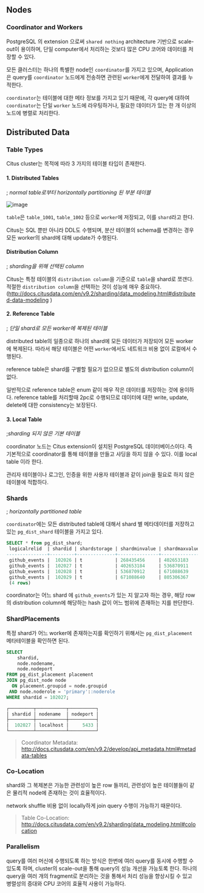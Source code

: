 ## Nodes
### Coordinator and Workers
PostgreSQL 의 extension 으로써 `shared nothing` architecture 기반으로 scale-out이 용이하며, 단일 computer에서 처리하는 것보다 많은 CPU 코어와 데이터를 저장할 수 있다.

모든 클러스터는 하나의 특별한 node인 `coordinator`를 가지고 있으며, Application은 query를 `coordinator` 노드에게 전송하면 관련된 `worker`에게 전달하여 결과를 누적한다. 

`coordinator`는 테이블에 대한 메타 정보를 가지고 있기 때문에, 각 query에 대하여 `coordinator`는 단일 `worker` 노드에 라우팅하거나, 필요한 데이터가 있는 한 개 이상의 노드에 병렬로 처리한다. 

## Distributed Data
### Table Types
Citus cluster는 목적에 따라 3 가지의 테이블 타입이 존재한다.

#### 1. Distributed Tables
; _normal table로부터 horizontally partitioning 된 부분 테이블_

![image](https://user-images.githubusercontent.com/13671946/77988640-d15b6c00-7357-11ea-9648-49ca23a6c538.png)

`table`은 `table_1001`, `table_1002` 등으로 `worker`에 저장되고, 이를 `shard`라고 한다.

Citus는 SQL 뿐만 아니라 DDL도 수행되며, 분산 테이블의 schema를 변경하는 경우 모든 worker의 shard에 대해 update가 수행된다.

#### Distribution Column 
; _sharding을 위해 선택된 column_

Citus는 특정 테이블의 `distribution column`을 기준으로 `table`을 shard로 쪼갠다. 적절한 `distribution column`을 선택하는 것이 성능에 매우 중요하다. (http://docs.citusdata.com/en/v9.2/sharding/data_modeling.html#distributed-data-modeling
)

#### 2. Reference Table
; _단일 shard로 모든 worker에 복제된 테이블_

distributed table의 일종으로 하나의 shard에 모든 데이터가 저장되어 모든 worker에 복제된다. 따라서 해당 테이블은 어떤 `worker`에서도 네트워크 비용 없이 로컬에서 수행된다. 

reference table은 shard를 구별할 필요가 없으므로 별도의 distribution column이 없다.

일반적으로 reference table은 enum 같이 매우 작은 데이터를 저장하는 것에 용이하다. reference table를 처리할때 2pc로 수행되므로 데이터에 대한 write, update, delete에 대한 consistency는 보장된다.

#### 3. Local Table
;_sharding 되지 않은 기본 테이블_

coordinator 노드는 Citus extension이 설치된 PostgreSQL 데이터베이스이다. 즉 기본적으로 coordinator를 통해 테이블을 만들고 샤딩을 하지 않을 수 있다. 이를 local table 이라 한다.  

관리자 테이블이나 로그인, 인증을 위한 사용자 테이블과 같이 join을 필요로 하지 않은 테이블에 적합하다.

### Shards
; _horizontally partitioned table_

`coordinator`에는 모든 distributed table에 대해서 shard 별 메타데이터를 저장하고 있는 `pg_dist_shard` 테이블을 가지고 있다. 

```sql
SELECT * from pg_dist_shard;
 logicalrelid  | shardid | shardstorage | shardminvalue | shardmaxvalue
---------------+---------+--------------+---------------+---------------
 github_events |  102026 | t            | 268435456     | 402653183
 github_events |  102027 | t            | 402653184     | 536870911
 github_events |  102028 | t            | 536870912     | 671088639
 github_events |  102029 | t            | 671088640     | 805306367
 (4 rows)
```

coordinator는 어느 shard 에 `github_events`가 있는 지 알고자 하는 경우, 해당 row의 distribution column에 해당하는 hash 값이 
어느 범위에 존재하는 지를 판단한다.


### ShardPlacements
특정 shard가 어느 worker에 존재하는지를 확인하기 위해서는 `pg_dist_placement` 메타테이블을 확인하면 된다.
```sql
SELECT
    shardid,
    node.nodename,
    node.nodeport
FROM pg_dist_placement placement
JOIN pg_dist_node node
  ON placement.groupid = node.groupid
 AND node.noderole = 'primary'::noderole
WHERE shardid = 102027;

┌─────────┬───────────┬──────────┐
│ shardid │ nodename  │ nodeport │
├─────────┼───────────┼──────────┤
│  102027 │ localhost │     5433 │
└─────────┴───────────┴──────────┘
```

> Coordinator Metadata: http://docs.citusdata.com/en/v9.2/develop/api_metadata.html#metadata-tables

### Co-Location
shard와 그 복제본은 가능한 관련성이 높은 row 들끼리, 관련성이 높은 테이블들이 같은 물리적 node에 존재하는 것이 효율적이다. 

network shuffle 비용 없이 locally하게 join query 수행이 가능하기 때문이다. 

> Table Co-Location: http://docs.citusdata.com/en/v9.2/sharding/data_modeling.html#colocation


### Parallelism

query를 여러 머신에 수행되도록 하는 방식은 한번에 여러 query를 동시에 수행할 수 있도록 하며, cluster의 scale-out을 통해 query의 성능 개선을 가능토록 한다.
하나의 query을 여러 개의 fragment로 분리하는 것을 통해서 처리 성능을 향상시킬 수 있고 병렬성의 증대와 CPU 코어의 효율적 사용이 가능하다.
